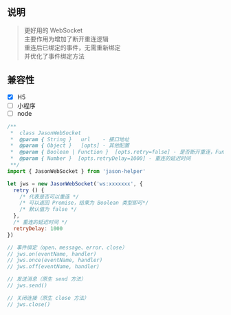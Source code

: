 ## 说明
> 更好用的 WebSocket <br/>
> 主要作用为增加了断开重连逻辑 <br/>
> 重连后已绑定的事件，无需重新绑定 <br/>
> 并优化了事件绑定方法

## 兼容性
- [x] H5
- [ ] 小程序
- [ ] node

```javascript
/**
 *  class JasonWebSocket
 *  @param { String }   url    - 接口地址
 *  @param { Object }   [opts] - 其他配置
 *  @param { Boolean | Function }  [opts.retry=false] - 是否断开重连，Function 需要返回 Boolean，可以返回 Promise
 *  @param { Number }  [opts.retryDelay=1000] - 重连的延迟时间
 **/
import { JasonWebSocket } from 'jason-helper'

let jws = new JasonWebSocket('ws:xxxxxxx', {
  retry () {
    /* 代表是否可以重连 */
    /* 可以返回 Promise，结果为 Boolean 类型即可*/
    /* 默认值为 false */
  },
  /* 重连的延迟时间 */
  retryDelay: 1000
})

// 事件绑定（open、message、error、close）
// jws.on(eventName, handler)
// jws.once(eventName, handler)
// jws.off(eventName, handler)

// 发送消息（原生 send 方法）
// jws.send()

// 关闭连接（原生 close 方法）
// jws.close()
```
